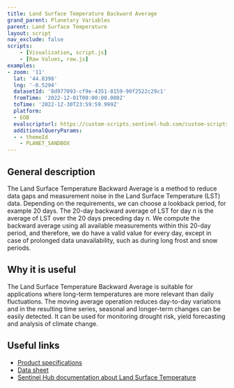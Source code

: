 ```yaml
---
title: Land Surface Temperature Backward Average
grand_parent: Planetary Variables
parent: Land Surface Temperature
layout: script
nav_exclude: false
scripts:
    - [Visualization, script.js]
    - [Raw Values, raw.js]
examples:
- zoom: '11'
  lat: '44.8398'
  lng: '-0.5294'
  datasetId: '8d977093-cf9e-4351-8159-90f2522c29c1'
  fromTime: '2022-12-01T00:00:00.000Z'
  toTime: '2022-12-30T23:59:59.999Z'
  platform:
  - EOB
  evalscripturl: https://custom-scripts.sentinel-hub.com/custom-scripts/planetary-variables/land-surface-temperature/land-surface-temperature-backward-average/script.js
  additionalQueryParams: 
  - - themeId
    - PLANET_SANDBOX
---
```

## General description
The Land Surface Temperature Backward Average is a method to reduce data gaps and measurement noise in the Land Surface Temperature (LST) data. Depending on the requirements, we can choose a lookback period, for example 20 days. The 20-day backward average of LST for day n is the average of LST over the 20 days preceding day n. We compute the backward average using all available measurements within this 20-day period, and therefore, we do have a valid value for every day, except in case of prolonged data unavailability, such as during long frost and snow periods.

## Why it is useful
The Land Surface Temperature Backward Average is suitable for applications where long-term temperatures are more relevant than daily fluctuations. The moving average operation reduces day-to-day variations and in the resulting time series, seasonal and longer-term changes can be easily detected. It can be used for monitoring drought risk, yield forecasting and analysis of climate change.

## Useful links
-   [Product specifications](https://planet.widen.net/s/tltwk6hnps)
-   [Data sheet](https://planet.widen.net/s/ttvp2rvwzd)
-   [Sentinel Hub documentation about Land Surface Temperature](https://docs.sentinel-hub.com/api/latest/data/planetary-variables/land-surface-temp/)
